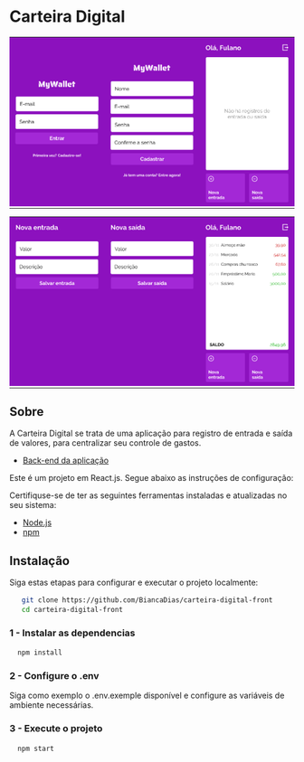 # Carteira Digital
<table align="center">
  <tr>
    <td align="center" style="padding: 0; margin: 0;">
      <img src="src/images/1.png" width="200" alt="Imagem 1">
    </td>
    <td align="center" style="padding: 0; margin: 0;">
      <img src="src/images/2.png" width="200" alt="Imagem 2">
    </td>
    <td align="center" style="padding: 0; margin: 0;">
      <img src="src/images/3.png" width="200" alt="Imagem 3">
    </td>
  </tr>
</table>

<table>
  <tr>
    <td align="center" style="padding: 0; margin: 0;">
      <img src="src/images/4.png" width="200" alt="Imagem 5">
    </td>
    <td align="center" style="padding: 0; margin: 0;">
      <img src="src/images/5.png" width="200" alt="Imagem 6">
    </td>
    <td align="center" style="padding: 0; margin: 0;">
      <img src="src/images/6.png" width="200" alt="Imagem 7">
  </tr>
</table>

## Sobre

A Carteira Digital se trata de uma aplicação para registro de entrada e saída de valores, para centralizar seu controle de gastos.

- [Back-end da aplicação](https://github.com/BiancaDias/carteira-digital-back)

Este é um projeto em React.js. Segue abaixo as instruções de configuração:

Certifiquse-se de ter as seguintes ferramentas instaladas e atualizadas no seu sistema: 

- [Node.js](https://nodejs.org/)
- [npm](https://www.npmjs.com/)

## Instalação

Siga estas etapas para configurar e executar o projeto localmente:

```bash
   git clone https://github.com/BiancaDias/carteira-digital-front
   cd carteira-digital-front
```

### 1 - Instalar as dependencias
```bash
  npm install
```
### 2 - Configure o .env
Siga como exemplo o .env.exemple disponível e configure as variáveis de ambiente necessárias.

### 3 - Execute o projeto

```bash
  npm start
```
